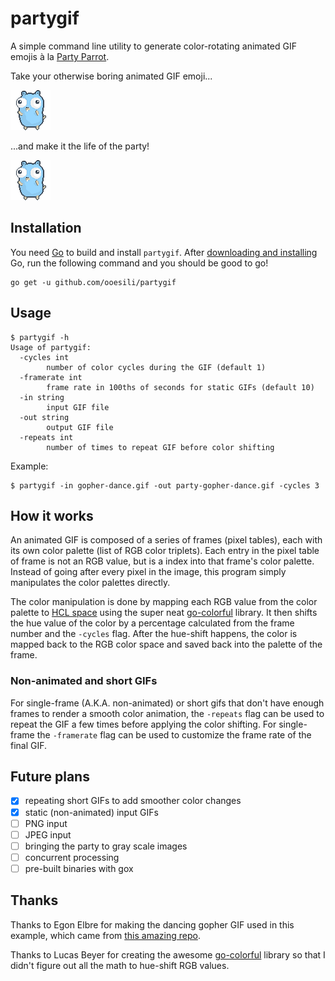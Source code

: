 partygif
========

A simple command line utility to generate color-rotating animated GIF emojis à la [Party Parrot][party-parrot].

Take your otherwise boring animated GIF emoji...

![gopher-dance](/images/gopher-dance.gif)

...and make it the life of the party!

![party-gopher-dance](/images/party-gopher-dance.gif)

Installation
------------

You need [Go][golang] to build and install `partygif`. After [downloading and installing][golang-dl] Go, run the following command and you should be good to go!

```
go get -u github.com/ooesili/partygif
```

Usage
-----

```
$ partygif -h
Usage of partygif:
  -cycles int
        number of color cycles during the GIF (default 1)
  -framerate int
        frame rate in 100ths of seconds for static GIFs (default 10)
  -in string
        input GIF file
  -out string
        output GIF file
  -repeats int
        number of times to repeat GIF before color shifting
```

Example:

```
$ partygif -in gopher-dance.gif -out party-gopher-dance.gif -cycles 3
```

How it works
------------

An animated GIF is composed of a series of frames (pixel tables), each with its own color palette (list of RGB color triplets). Each entry in the pixel table of frame is not an RGB value, but is a index into that frame's color palette. Instead of going after every pixel in the image, this program simply manipulates the color palettes directly.

The color manipulation is done by mapping each RGB value from the color palette to [HCL space][hcl-space] using the super neat [go-colorful][go-colorful] library. It then shifts the hue value of the color by a percentage calculated from the frame number and the `-cycles` flag. After the hue-shift happens, the color is mapped back to the RGB color space and saved back into the palette of the frame.

### Non-animated and short GIFs

For single-frame (A.K.A. non-animated) or short gifs that don't have enough frames to render a smooth color animation, the `-repeats` flag can be used to repeat the GIF a few times before applying the color shifting. For single-frame the `-framerate` flag can be used to customize the frame rate of the final GIF.

Future plans
------------

- [x] repeating short GIFs to add smoother color changes
- [x] static (non-animated) input GIFs
- [ ] PNG input
- [ ] JPEG input
- [ ] bringing the party to gray scale images
- [ ] concurrent processing
- [ ] pre-built binaries with gox

Thanks
------

Thanks to Egon Elbre for making the dancing gopher GIF used in this example, which came from [this amazing repo][gophers].

Thanks to Lucas Beyer for creating the awesome [go-colorful][go-colorful] library so that I didn't figure out all the math to hue-shift RGB values.


[party-parrot]: http://cultofthepartyparrot.com
[go-colorful]: https://github.com/lucasb-eyer/go-colorful
[hcl-space]: https://en.wikipedia.org/wiki/HCL_color_space
[golang]: https://golang.org/
[golang-dl]: https://golang.org/dl/
[gophers]: https://github.com/egonelbre/gophers
